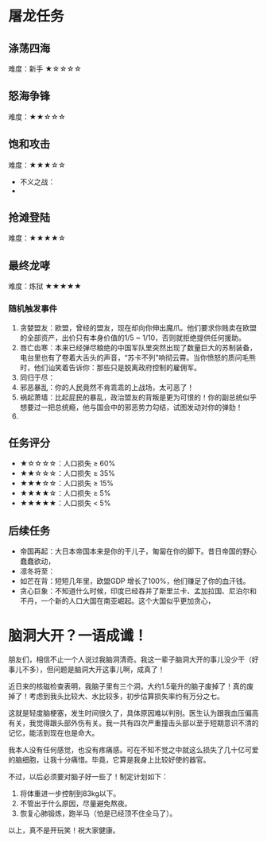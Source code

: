# 屠龙任务

## 涤荡四海

难度：新手 ★☆☆☆☆


## 怒海争锋

难度：★★☆☆☆

## 饱和攻击

难度：★★★☆☆

+ 不义之战：
+

## 抢滩登陆

难度：★★★★☆

## 最终龙哮

难度：炼狱 ★★★★★



### 随机触发事件

1. 贪婪盟友：欧盟，曾经的盟友，现在却向你伸出魔爪。他们要求你贱卖在欧盟的全部资产，出价只有本身价值的1/5 ~ 1/10，否则就拒绝提供任何援助。
2. 唇亡齿寒：本来已经弹尽粮绝的中国军队里突然出现了数量巨大的苏制装备，电台里也有了卷着大舌头的声音，“苏卡不列”响彻云霄。当你愤怒的质问毛熊时，他们讪笑着告诉你：那些只是脱离政府控制的雇佣军。
3. 同归于尽：
4. 邪恶暴乱：你的人民竟然不肯乖乖的上战场，太可恶了！
5. 祸起萧墙：比起屁民的暴乱，政治盟友的背叛是更为可恨的！你的副总统似乎想要过一把总统瘾，他与国会中的邪恶势力勾结，试图发动对你的弹劾！
6.

## 任务评分

+ ★☆☆☆☆：人口损失 ≥ 60%
+ ★★☆☆☆：人口损失 ≥ 35%
+ ★★★☆☆：人口损失 ≥ 15%
+ ★★★★☆：人口损失 ≥ 5%
+ ★★★★★：人口损失 < 5%

## 后续任务

+ 帝国再起：大日本帝国本来是你的干儿子，匍匐在你的脚下。昔日帝国的野心蠢蠢欲动，
+ 凛冬将至：
+ 如芒在背：短短几年里，欧盟GDP 增长了100%，他们赚足了你的血汗钱。
+ 贪心巨象：不知道什么时候，印度已经吞并了斯里兰卡、孟加拉国、尼泊尔和不丹，一个新的人口大国在南亚崛起。这个大国似乎更加贪心，

# 脑洞大开？一语成谶！

朋友们，相信不止一个人说过我脑洞清奇。我这一辈子脑洞大开的事儿没少干（好事儿不多），但问题是脑洞大开这事儿啊，成真了！

近日来的核磁检查表明，我脑子里有三个洞，大约1.5毫升的脑子废掉了！真的废掉了！考虑到我头比较大、水比较多，初步估算损失率约有万分之七。

这就是轻度脑梗塞，发生时间很久了，具体原因难以判别。医生认为跟我血压偏高有关，我觉得跟头部外伤有关。我一共有四次严重撞击头部以至于短期意识不清的记忆，能活到现在也是命大。

我本人没有任何感觉，也没有疼痛感。可在不知不觉之中就这么损失了几十亿可爱的脑细胞，让我十分痛惜。毕竟，它算是我身上比较好使的器官。

不过，以后必须要对脑子好一些了！制定计划如下：

1. 将体重进一步控制到83kg以下。
2. 不管出于什么原因，尽量避免熬夜。
3. 恢复心肺锻炼，跑半马（怕是已经顶不住全马了）。

以上，真不是开玩笑！祝大家健康。